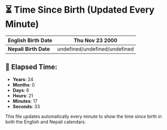 # ⏳ Time Since Birth (Updated Every Minute)

| **English Birth Date** | Thu Nov 23 2000 |
|------------------------|-------------------------------------|
| **Nepali Birth Date**  | undefined/undefined/undefined                  |

## 📅 Elapsed Time:

- **Years**: 24
- **Months**: 0
- **Days**: 6
- **Hours**: 21
- **Minutes**: 17
- **Seconds**: 33

This file updates automatically every minute to show the time since birth in both the English and Nepali calendars.